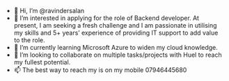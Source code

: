 - 👋 Hi, I’m @ravindersalan
- 👀 I’m interested in applying for the role of Backend developer. At present, I am seeking a fresh challenge and I am passionate in utilising my skills and 5+ years’ experience of providing IT support to add value to the role.
- 🌱 I’m currently learning Microsoft Azure to widen my cloud knowledge.
- 💞️ I’m looking to collaborate on multiple tasks/projects with Huel to reach my fullest potential.
- 📫 The best way to reach my is on my mobile 07946445680

<!---
ravindersalan/ravindersalan is a ✨ special ✨ repository because its `README.md` (this file) appears on your GitHub profile.
You can click the Preview link to take a look at your changes.
--->
